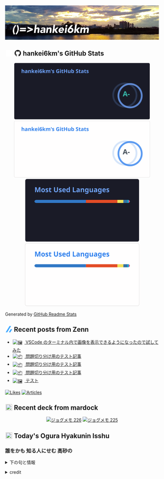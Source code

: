 <p align="center">

![()=>hankei6km](assets/images/header1.jpg)

</p>

<h2>
<img width="24" height="24" style="height:1em;width:1em;margin:0 0.05em 0 0.1em;vertical-align:-0.1em;"
 src="assets/images/github-dark.svg#gh-dark-mode-only" />
<img width="24" height="24" style="height:1em;width:1em;margin:0 0.05em 0 0.1em;vertical-align:-0.1em;"
 src="assets/images/github-light.svg#gh-light-mode-only" />
hankei6km's GitHub Stats
</h2>

<p align="center">

<img width="446" alt="hankei6km's GitHub stats" src="assets/images/stats-dark.svg#gh-dark-mode-only">
<img width="446" alt="hankei6km's GitHub stats" src="assets/images/stats-light.svg#gh-light-mode-only">
<img width="375" alt="Top Langs" src="assets/images/top-langs-dark.svg#gh-dark-mode-only">
<img width="375" alt="Top Langs" src="assets/images/top-langs-light.svg#gh-light-mode-only">

</p>

Generated by [GitHub Readme Stats](https://github.com/anuraghazra/github-readme-stats)

<h2>
<img width="24" height="24" style="width:1em; height:1em; margin: 0 .05em 0 .1em; vertical-align: -0.1em;" src="assets/images/zenn.svg">
Recent posts from Zenn
</h2>

<ul><li><a href="https://zenn.dev/hankei6km/articles/display-images-on-vscode-terminal"><img style="width:1.1em; height:1.1em; margin: 0 .5em 0 .1em; vertical-align: -0.1em;" width="18" height="18" alt="🖼️" src="https://cdn.jsdelivr.net/gh/jdecked/twemoji@latest/assets/72x72/1f5bc.png"> VSCode のターミナル内で画像を表示できるようになったので試してみた</a></li><li><a href="https://zenn.dev/hankei6km/articles/test-article-5"><img style="width:1.1em; height:1.1em; margin: 0 .5em 0 .1em; vertical-align: -0.1em;" width="18" height="18" alt="📦" src="https://cdn.jsdelivr.net/gh/jdecked/twemoji@latest/assets/72x72/1f4e6.png"> 問題切り分け用のテスト記事</a></li><li><a href="https://zenn.dev/hankei6km/articles/test-article-4"><img style="width:1.1em; height:1.1em; margin: 0 .5em 0 .1em; vertical-align: -0.1em;" width="18" height="18" alt="📦" src="https://cdn.jsdelivr.net/gh/jdecked/twemoji@latest/assets/72x72/1f4e6.png"> 問題切り分け用のテスト記事</a></li><li><a href="https://zenn.dev/hankei6km/articles/test-article-3"><img style="width:1.1em; height:1.1em; margin: 0 .5em 0 .1em; vertical-align: -0.1em;" width="18" height="18" alt="📦" src="https://cdn.jsdelivr.net/gh/jdecked/twemoji@latest/assets/72x72/1f4e6.png"> 問題切り分け用のテスト記事</a></li><li><a href="https://zenn.dev/hankei6km/articles/c78a6wuje9x9"><img style="width:1.1em; height:1.1em; margin: 0 .5em 0 .1em; vertical-align: -0.1em;" width="18" height="18" alt="🖼️" src="https://cdn.jsdelivr.net/gh/jdecked/twemoji@latest/assets/72x72/1f5bc.png"> テスト</a></li></ul>

[![Likes](https://badgen.org/img/zenn/hankei6km/likes?style=flat)](https://zenn.dev/hankei6km)
[![Articles](https://badgen.org/img/zenn/hankei6km/articles?style=flat)](https://zenn.dev/hankei6km)

<h2>
<img width="24" height="24" style="width:1em; height:1em; margin: 0 .05em 0 .1em; vertical-align: -0.1em;" src="https://twemoji.maxcdn.com/v/13.1.0/72x72/1f5bc.png">
Recent deck from mardock
</h2>

<p align="center">
<a href="https://hankei6km.github.io/mardock/deck/2023-10-in-outdoor-226"><img alt="ジョグメモ 226" src="https://hankei6km.github.io/mardock/assets/deck/2023-10-in-outdoor-226/2023-10-in-outdoor-226.png" width="270" height="152"></a>
<a href="https://hankei6km.github.io/mardock/deck/2023-10-in-outdoor-225"><img alt="ジョグメモ 225" src="https://hankei6km.github.io/mardock/assets/deck/2023-10-in-outdoor-225/2023-10-in-outdoor-225.png" width="270" height="152"></a>

</p>

<h2>
<img width="24" height="24" style="width:1em; height:1em; margin: 0 .05em 0 .1em; vertical-align: -0.1em;" src="https://twemoji.maxcdn.com/v/13.1.0/72x72/1f38e.png">
Today's Ogura Hyakunin Isshu
</h2>

<h3>誰をかも 知る人にせむ 高砂の</h3>
<p><details><summary>下の句と情報</summary><p>松も昔の 友ならなくに</p><p>(たれをかも しるひとにせむ たかさごの　まつもむかしの ともならなくに)</p><ul><li>歌人 - <a href="http://linkdata.org/resource/rdf1s6833i#kajin_034">http://linkdata.org/resource/rdf1s6833i#kajin_034</a></li><li>読札 - <a href="https://commons.wikimedia.org/wiki/File:Hyakuninisshu_034.jpg">https://commons.wikimedia.org/wiki/File:Hyakuninisshu_034.jpg</a></li><li>異なる記録形式 - <a href="http://linkdata.org/resource/rdf1s8931i#audio_nhk_034">http://linkdata.org/resource/rdf1s8931i#audio_nhk_034</a></li></ul></details></p>

<details>
<summary>credit</summary>

- Title: 小倉百人一首かるたデータ
- Author: [Nanako Takahashi](http://linkdata.org/user/tnanako)
- Source: http://linkdata.org/work/rdf1s6834i
- License: http://creativecommons.org/licenses/by/3.0/deed.ja

</details>

